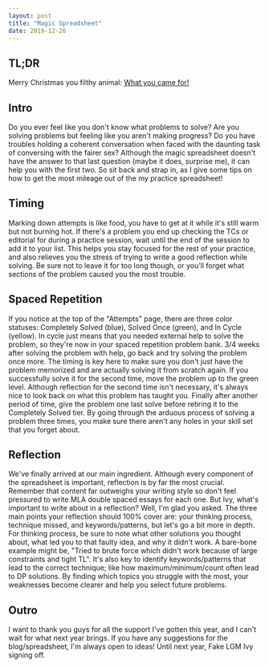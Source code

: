 ```yaml
---
layout: post
title: "Magic Spreadsheet"
date: 2019-12-26
---
```


## TL;DR
Merry Christmas you filthy animal: [What you came for!](https://docs.google.com/spreadsheets/d/1b5rhORoiHC28DbsmAn4jQpWyH5K1DO8xU8IhhnRAAAg/edit?usp=sharing)

## Intro
Do you ever feel like you don't know what problems to solve? Are you
solving problems but feeling like you aren't making progress? Do you have 
troubles holding a coherent conversation when faced with the daunting
task of conversing with the fairer sex? Although the magic spreadsheet 
doesn't have the answer to that last question (maybe it does, surprise
me), it can help you with the first two. So sit back and strap in, as I
give some tips on how to get the most mileage out of the my practice 
spreadsheet!

## Timing
Marking down attempts is like food, you have to get at it while it's still warm but not burning hot.
If there's a problem you end up checking the TCs or editorial for during a practice session, 
wait until the end of the session to add it to your list. This helps you stay focused for the rest of your 
practice, and also relieves you the stress of trying to write a good reflection while solving. Be sure not 
to leave it for too long though, or you'll forget what sections of the problem caused you the most trouble.

## Spaced Repetition
If you notice at the top of the "Attempts" page, there are three color statuses: Completely Solved (blue), Solved Once
(green), and In Cycle (yellow). In cycle just means that you needed external help to solve the problem, so they're now
in your spaced repetition problem bank. 3/4 weeks after solving the problem with help, go back and try solving the 
problem once more. The timing is key here to make sure you don't just have the problem memorized and are actually solving
it from scratch again. If you successfully solve it for the second time,  move the problem up to the green level. Although
reflection for the second time isn't necessary, it's always nice to look back on what this problem has taught you. Finally after
another period of time, give the problem one last solve before retiring it to the Completely Solved tier. By going through the 
arduous process of solving a problem three times, you make sure there aren't any holes in your skill set that you forget about.

## Reflection
We've finally arrived at our main ingredient. Although every component of the spreadsheet is important,
reflection is by far the most crucial. Remember that content far outweighs your writing style so don't feel pressured to write
 MLA double spaced essays for each one. But Ivy, what's important
to write about in a reflection? Well, I'm glad you asked. The three main points your reflection should 100% cover are:
your thinking process, technique missed, and keywords/patterns, but let's go a bit more in depth. For thinking process,
be sure to note what other solutions you thought about, what led you to that faulty idea, and why it didn't work. A bare-bone example 
might be, "Tried to brute force which didn't work because of large constraints and tight TL". It's also key to identify
keywords/patterns that lead to the correct technique; like how maximum/minimum/count often lead to DP solutions. By finding
which topics you struggle with the most, your weaknesses become clearer and help you select future problems.

## Outro
I want to thank you guys for all the support I've gotten this year, and I can't wait for what next year brings. If you 
have any suggestions for the blog/spreadsheet, I'm always open to ideas! Until next year, Fake LGM Ivy signing off.
